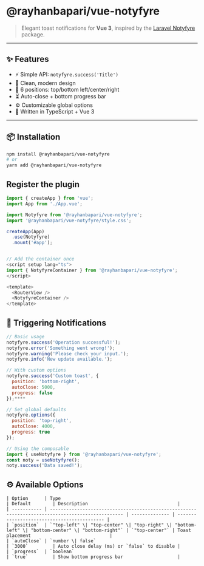 # @rayhanbapari/vue-notyfyre

> Elegant toast notifications for **Vue 3**, inspired by the [Laravel Notyfyre](https://github.com/rayhan-bapari/Notyfyre) package.

---

## ✨ Features

- ⚡ Simple API: `notyfyre.success('Title')`
- 🎨 Clean, modern design
- 📍 6 positions: top/bottom left/center/right
- ⏳ Auto-close + bottom progress bar
- ⚙️ Customizable global options
- 🧩 Written in TypeScript + Vue 3

---

## 📦 Installation

```bash
npm install @rayhanbapari/vue-notyfyre
# or
yarn add @rayhanbapari/vue-notyfyre
```

## Register the plugin

```javascript
import { createApp } from 'vue';
import App from './App.vue';

import Notyfyre from '@rayhanbapari/vue-notyfyre';
import '@rayhanbapari/vue-notyfyre/style.css';

createApp(App)
  .use(Notyfyre)
  .mount('#app');


// Add the container once
<script setup lang="ts">
import { NotyfyreContainer } from '@rayhanbapari/vue-notyfyre';
</script>

<template>
  <RouterView />
  <NotyfyreContainer />
</template>
```

## 💬 Triggering Notifications

```javascript
// Basic usage
notyfyre.success('Operation successful!');
notyfyre.error('Something went wrong!');
notyfyre.warning('Please check your input.');
notyfyre.info('New update available.');

// With custom options
notyfyre.success('Custom toast', {
  position: 'bottom-right',
  autoClose: 5000,
  progress: false
});****

// Set global defaults
notyfyre.options({
  position: 'top-right',
  autoClose: 4000,
  progress: true
});

// Using the composable
import { useNotyfyre } from '@rayhanbapari/vue-notyfyre';
const noty = useNotyfyre();
noty.success('Data saved!');
```

## ⚙️ Available Options

```
| Option      | Type                                                                                              | Default        | Description                                 |
| ----------- | ------------------------------------------------------------------------------------------------- | -------------- | ------------------------------------------- |
| `position`  | `"top-left" \| "top-center" \| "top-right" \| "bottom-left" \| "bottom-center" \| "bottom-right"` | `"top-center"` | Toast placement                             |
| `autoClose` | `number \| false`                                                                                 | `3000`         | Auto close delay (ms) or `false` to disable |
| `progress`  | `boolean`                                                                                         | `true`         | Show bottom progress bar                    |

